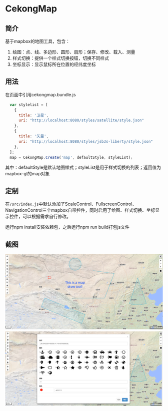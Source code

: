 # CekongMap

## 简介
基于mapbox的地图工具，包含：
1. 绘图：点、线、多边形、圆形、扇形；保存、修改、载入、测量
1. 样式切换：提供一个样式切换按钮，切换不同样式
1. 坐标显示：显示鼠标所在位置的经纬度坐标

## 用法
在页面中引用cekongmap.bundle.js
```javascript
  var stylelist = [
    {
      title: '卫星',
      uri: "http://localhost:8080/styles/satellite/style.json"
    },
    {
      title: '矢量',
      uri: "http://localhost:8080/styles/jsb3s-liberty/style.json"
    },
  ];
  map = CekongMap.Create('map', defaultStyle, styleList);
```

其中：defaultStyle是默认地图样式；styleList是用于样式切换的列表；返回值为mapbox-gl的map对象

## 定制
在`/src/index.js`中默认添加了ScaleControl、FullscreenControl、NavigationControl三个mapbox自带控件，同时启用了绘图、样式切换、坐标显示控件，可以根据需求自行修改。

运行npm install安装依赖包，之后运行npm run build打包js文件

## 截图
![avatar](./screenshot-1.png)
![avatar](./screenshot-2.png)

